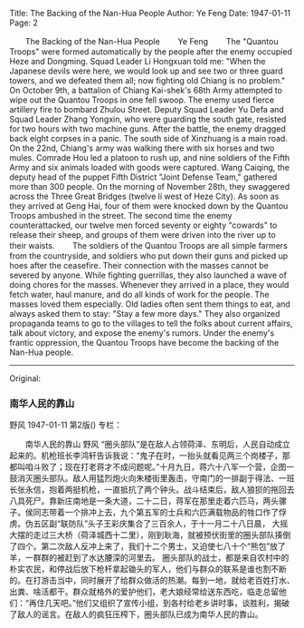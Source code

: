 Title: The Backing of the Nan-Hua People
Author: Ye Feng
Date: 1947-01-11
Page: 2

　　The Backing of the Nan-Hua People
　　Ye Feng
　　The "Quantou Troops" were formed automatically by the people after the enemy occupied Heze and Dongming. Squad Leader Li Hongxuan told me: "When the Japanese devils were here, we would look up and see two or three guard towers, and we defeated them all; now fighting old Chiang is no problem." On October 9th, a battalion of Chiang Kai-shek's 68th Army attempted to wipe out the Quantou Troops in one fell swoop. The enemy used fierce artillery fire to bombard Zhulou Street. Deputy Squad Leader Yu Defa and Squad Leader Zhang Yongxin, who were guarding the south gate, resisted for two hours with two machine guns. After the battle, the enemy dragged back eight corpses in a panic. The south side of Xinzhuang is a main road. On the 22nd, Chiang's army was walking there with six horses and two mules. Comrade Hou led a platoon to rush up, and nine soldiers of the Fifth Army and six animals loaded with goods were captured. Wang Caiqing, the deputy head of the puppet Fifth District "Joint Defense Team," gathered more than 300 people. On the morning of November 28th, they swaggered across the Three Great Bridges (twelve li west of Heze City). As soon as they arrived at Geng Hai, four of them were knocked down by the Quantou Troops ambushed in the street. The second time the enemy counterattacked, our twelve men forced seventy or eighty "cowards" to release their sheep, and groups of them were driven into the river up to their waists.
　　The soldiers of the Quantou Troops are all simple farmers from the countryside, and soldiers who put down their guns and picked up hoes after the ceasefire. Their connection with the masses cannot be severed by anyone. While fighting guerrillas, they also launched a wave of doing chores for the masses. Whenever they arrived in a place, they would fetch water, haul manure, and do all kinds of work for the people. The masses loved them especially. Old ladies often sent them things to eat, and always asked them to stay: "Stay a few more days." They also organized propaganda teams to go to the villages to tell the folks about current affairs, talk about victory, and expose the enemy's rumors. Under the enemy's frantic oppression, the Quantou Troops have become the backing of the Nan-Hua people.



<hr /> 

Original: 


### 南华人民的靠山
野风
1947-01-11
第2版()
专栏：

　　南华人民的靠山
    野风
    “圈头部队”是在敌人占领荷泽、东明后，人民自动成立起来的。机枪班长李鸿轩告诉我说：“鬼子在时，一抬头就看见两三个岗楼子，那都叫咱斗败了；现在打老蒋才不成问题呢。”十月九日，蒋六十八军一个营，企图一鼓消灭圈头部队。敌人用猛烈炮火向朱楼街里轰击，守南门的一排副于得法、一班长张永信，抱着两挺机枪，一直抵抗了两个钟头。战斗结束后，敌人狼狈的拖回去八具死尸。靠新庄南地是一条大道，二十二日，蒋军在那里走着六匹马，两头骡子。侯同志带着一个排冲上去，九个第五军的士兵和六匹满载物品的牲口作了俘虏。伪五区副“联防队”头子王彩庆集合了三百余人，于十一月二十八日晨，  大摇大摆的走过三大桥（荷泽城西十二里），刚到耿海，就被预伏街里的圈头部队揍倒了四个。第二次敌人反冲上来了，我们十二个男士，又迫使七八十个“熊包”放了羊，一群群的被赶到了水达腰深的河里去。
    圈头部队的战士，都是来自农村中的朴实农民，和停战后放下枪杆拿起锄头的军人，他们与群众的联系是谁也割不断的。在打游击当中，同时展开了给群众做活的热潮。每到一地，就给老百姓打水、出粪、啥活都干。群众就格外的爱护他们，老大娘经常给送东西吃，临走总留他们：“再住几天吧。”他们又组织了宣传小组，到各村给老乡讲时事，谈胜利，揭破了敌人的谣言。在敌人的疯狂压榨下，圈头部队已成为南华人民的靠山。
